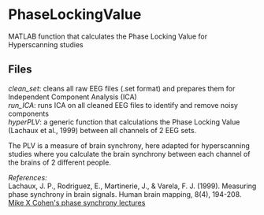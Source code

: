 # PhaseLockingValue
MATLAB function that calculates the Phase Locking Value for Hyperscanning studies

## Files

*clean_set*: cleans all raw EEG files (.set format) and prepares them for Independent Component Analysis (ICA)  
*run_ICA*: runs ICA on all cleaned EEG files to identify and remove noisy components  
*hyperPLV*: a generic function that calculations the Phase Locking Value (Lachaux et al., 1999) between all channels of 2 EEG sets.  

The PLV is a measure of brain synchrony, here adapted for hyperscanning studies where you calculate the brain synchrony between each channel of the brains of 2 different people.  

*References:*  
Lachaux, J. P., Rodriguez, E., Martinerie, J., & Varela, F. J. (1999). Measuring phase synchrony in brain signals. Human brain mapping, 8(4), 194-208.   
[Mike X Cohen's phase synchrony lectures](https://www.youtube.com/watch?v=ardi0hO6lOU&list=PLn0OLiymPak1wp4wMQ7tbYrtyFUatMVJs)
